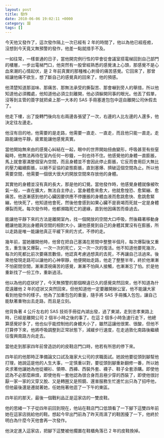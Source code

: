 ```yaml
---
layout: post
title: 發作
date: 2010-06-06 19:02:11 +0000
category: 謅
tags: []
---
```



今天他又發作了，這次發作隔上一次已經有 2 年的時間了，他以為他已經痊癒，沒想到今天竟又無預警的發作，他差一點就措手不及。

一如往常，一樣普通的日子，當他開完例行性的早會從會議室搭電梯回到自己部門的樓層，一步出電梯門口，他突然有一股曾經熟悉的感覺湧上心頭，那感覺不是心血來潮的心情起伏，是 2 年前真實的那種椎心刺骨的痛苦感覺。它回來了，那曾經讓他痛不欲生，想了斷自己的感覺真的回來了，他的預感。

<!--more-->

他清楚知道那滋味、那痛苦、那無法承受的撕裂苦、那會嚇到旁人的舉措，所以他知道他必須獨處，他知道他必須立刻離開，他必須躲開同事的眼光。他丟了假單，沒等到主管的簽字就把桌上那一大本的 SAS 手冊塞進包包中逕自離開公司休假去了。

他走下樓，出了旋轉門後向左右兩邊各張望了一次，右邊的人比左邊的人還多，他決定往左邊走。

他沒有目的地，他需要的是走路，他需要一直走、一直走，而且他只能一直走。走路能讓他平靜，疲累能讓他感覺真實。

當他開始無來由的感覺心糾結在一起，眼中的世界開始扭曲變形，呼吸甚至有些窒礙時，他無法再待在室內任何一秒鐘，一刻也待不住。他感覺他的身體一直膨脹，馬上就會塞滿整個室內空間，而且身體並不會因此停止膨脹，它反而會用巨大無比的壓力繼續膨脹，以絕不妥協的姿態膨脹，直到塞爆、擠破這個空間為止。所以他需要空間，他需要一個很大很大的開放空間來存放他的身體。

其實他的身體並沒有真的長大，那是他的幻覺。當他發作時，他感覺身體就像被吹氣一般，一直在擴大，無法自主停止，當身體愈來愈大，他就愈惶恐、愈緊繃、愈痛苦。他逐漸感到他的心臟因要供應不停腫脹的身體血液而愈跳愈快、愈跳愈緊繃，他快死了，他知道他會死，然後他會感到如果心臟不是衰竭而死就一定是身體爆裂而死。每次發作時，他都瀕臨死亡的邊緣，直到他因痛苦而昏過去。

能讓他平靜下來的方法是離開室內，找一個開放的空間大口呼吸，然後藉著移動身體讓他能測出身體與空間的相對大小，讓他感覺到自己的身體其實沒有在膨脹，所以走路是唯一能讓他真正平緩下來的方式，不停的走。

幾年前，當她離開他時，他曾在把自己塞滿在房間中整整半個月，每次爆裂後又重生，重生後又爆裂，一次一次的死亡，又一次一次的復活。他不知道他要死幾次，每次的死都比前次要痛苦數倍，他認真考慮過想真的去死，不再讓自己活過來。後來他發現走路可以讓他的心神寧靜，他便開始走路，他走了整整半年，終於他漸漸不怕密閉空間，漸漸漠視痛苦的感覺，漸漸不怕與人接觸，也漸漸忘了怕。於是他重新找了一份工作，重新過活。

他以為他的症狀好了，今天無預警的那個睽違已久的感覺突然回來，他不知道為什麼遠離他 2 年的症狀又突然回來，但他知道他一定要離開辦公室，他不能讓大家看到他發作的樣子。他為了加重包包的重量，隨手將 SAS 手冊攜入包包，讓自己能馱著重物出去走路，而且是立刻。

他背負著 4 公斤左右的 SAS 技術手冊從內湖出發，過了東湖，走到忠孝東路上時，已經是離開公司 2 個半小時之後的事了。在這 2 個多小時急速行走下，他總算感覺好多了，他也似乎能控制他的身體大小了，雖然這讓他很累、很酸，但他不打算停下來，他將呼吸調整到正常狀態下，減緩步行速度，在走過敦化南路後繼續往復興南路方向走去。

當他走到那家四年前曾造訪的的皮鞋店門口時，他若有所思的停下來。

四年前的他那時正準備論文口試及幾家大公司的求職面試。她說他要從頭到腳幫他打理，她說這是他的人生大事，一定慎重以對，要從頭到腳重新翻修一番，所以她央求著他讓她為他從襯衫、領帶、西褲、西裝外套、襪子、鞋子全套添購。即使他認為不必那麼麻煩，即使他有一套他認為很合身而且極少穿的西裝了，即使他很討厭一家一家的又穿又脫、又是轉圈又是照鏡、還害服務生忙進忙出只為了招呼他，但他最後還是遷就著她，任她拖著他逛了一下午的東區。

四年前的那天，最後一個戰利品正是這家店的一雙皮鞋。

他的思緒一下子從四年前回到現在，他站在鞋店門口低頭看了一下腳下這雙四年前她在這家店挑給他的鞋。想起今早出門前為了昨天雨濕了的鞋困擾了一下，他終於明白為什麼今天他會再一次發作。

他決定進入這家店，把腳下這雙被他擱置在鞋櫃角落已 2 年的皮鞋換掉。
